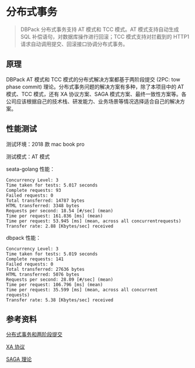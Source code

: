 # 分布式事务

> DBPack 分布式事务支持 AT 模式和 TCC 模式。AT 模式支持自动生成 SQL 补偿语句，对数据库操作进行回滚；TCC 模式支持对拦截到的 HTTP1  请求自动调用提交、回滚接口协调分布式事务。

## 原理

DBPack AT 模式和 TCC 模式的分布式解决方案都基于两阶段提交 (2PC: tow phase commit) 理论。分布式事务问题的解决方案有多种，除了本项目中的 AT 模式、TCC 模式，还有 XA 协议方案、SAGA 模式方案、最终一致性方案等。各公司应该根据自己的技术栈、研发能力、业务场景等情况选择适合自己的解决方案。



## 性能测试

测试环境：2018 款 mac book pro

测试模式：AT 模式

seata-golang 性能：

```
Concurrency Level: 3
Time taken for tests: 5.017 seconds
Complete requests: 93
Failed requests: 0
Total transferred: 14787 bytes
HTML transferred: 3348 bytes
Requests per second: 18.54 [#/sec] (mean)
Time per request: 161.836 [ms] (mean)
Time per request: 53.945 [ms] (mean, across all concurrentrequests)
Transfer rate: 2.88 [Kbytes/sec] received
```

dbpack 性能：

```
Concurrency Level: 3
Time taken for tests: 5.019 seconds
Complete requests: 141
Failed requests: 0
Total transferred: 27636 bytes
HTML transferred: 5076 bytes
Requests per second: 28.09 [#/sec] (mean)
Time per request: 106.796 [ms] (mean)
Time per request: 35.599 [ms] (mean, across all concurrent
requests)
Transfer rate: 5.38 [Kbytes/sec] received
```



## 参考资料

[分布式事务和两阶段提交](https://medium.com/geekculture/distributed-transactions-two-phase-commit-c82752d69324)

[XA 协议](https://pubs.opengroup.org/onlinepubs/009680699/toc.pdf)

[SAGA 理论](https://www.cs.cornell.edu/andru/cs711/2002fa/reading/sagas.pdf)